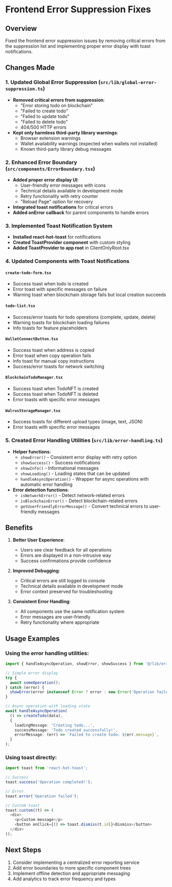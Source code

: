 # Frontend Error Suppression Fixes

## Overview
Fixed the frontend error suppression issues by removing critical errors from the suppression list and implementing proper error display with toast notifications.

## Changes Made

### 1. Updated Global Error Suppression (`src/lib/global-error-suppression.ts`)
- **Removed critical errors from suppression**:
  - "Error storing todo on blockchain"
  - "Failed to create todo"
  - "Failed to update todo"
  - "Failed to delete todo"
  - 404/500 HTTP errors
- **Kept only harmless third-party library warnings**:
  - Browser extension warnings
  - Wallet availability warnings (expected when wallets not installed)
  - Known third-party library debug messages

### 2. Enhanced Error Boundary (`src/components/ErrorBoundary.tsx`)
- **Added proper error display UI**:
  - User-friendly error messages with icons
  - Technical details available in development mode
  - Retry functionality with retry counter
  - "Reload Page" option for recovery
- **Integrated toast notifications** for critical errors
- **Added onError callback** for parent components to handle errors

### 3. Implemented Toast Notification System
- **Installed react-hot-toast** for notifications
- **Created ToastProvider component** with custom styling
- **Added ToastProvider to app root** in ClientOnlyRoot.tsx

### 4. Updated Components with Toast Notifications

#### `create-todo-form.tsx`
- Success toast when todo is created
- Error toast with specific messages on failure
- Warning toast when blockchain storage fails but local creation succeeds

#### `todo-list.tsx`
- Success/error toasts for todo operations (complete, update, delete)
- Warning toasts for blockchain loading failures
- Info toasts for feature placeholders

#### `WalletConnectButton.tsx`
- Success toast when address is copied
- Error toast when copy operation fails
- Info toast for manual copy instructions
- Success/error toasts for network switching

#### `BlockchainTodoManager.tsx`
- Success toast when TodoNFT is created
- Success toast when TodoNFT is deleted
- Error toasts with specific error messages

#### `WalrusStorageManager.tsx`
- Success toasts for different upload types (image, text, JSON)
- Error toasts with specific error messages

### 5. Created Error Handling Utilities (`src/lib/error-handling.ts`)
- **Helper functions**:
  - `showError()` - Consistent error display with retry option
  - `showSuccess()` - Success notifications
  - `showInfo()` - Informational messages
  - `showLoading()` - Loading states that can be updated
  - `handleAsyncOperation()` - Wrapper for async operations with automatic error handling
- **Error detection functions**:
  - `isNetworkError()` - Detect network-related errors
  - `isBlockchainError()` - Detect blockchain-related errors
  - `getUserFriendlyErrorMessage()` - Convert technical errors to user-friendly messages

## Benefits

1. **Better User Experience**:
   - Users see clear feedback for all operations
   - Errors are displayed in a non-intrusive way
   - Success confirmations provide confidence

2. **Improved Debugging**:
   - Critical errors are still logged to console
   - Technical details available in development mode
   - Error context preserved for troubleshooting

3. **Consistent Error Handling**:
   - All components use the same notification system
   - Error messages are user-friendly
   - Retry functionality where appropriate

## Usage Examples

### Using the error handling utilities:
```typescript
import { handleAsyncOperation, showError, showSuccess } from '@/lib/error-handling';

// Simple error display
try {
  await someOperation();
} catch (error) {
  showError(error instanceof Error ? error : new Error('Operation failed'));
}

// Async operation with loading state
await handleAsyncOperation(
  () => createTodo(data),
  {
    loadingMessage: 'Creating todo...',
    successMessage: 'Todo created successfully!',
    errorMessage: (err) => `Failed to create todo: ${err.message}`,
  }
);
```

### Using toast directly:
```typescript
import toast from 'react-hot-toast';

// Success
toast.success('Operation completed!');

// Error
toast.error('Operation failed');

// Custom toast
toast.custom((t) => (
  <div>
    <p>Custom message</p>
    <button onClick={() => toast.dismiss(t.id)}>Dismiss</button>
  </div>
));
```

## Next Steps

1. Consider implementing a centralized error reporting service
2. Add error boundaries to more specific component trees
3. Implement offline detection and appropriate messaging
4. Add analytics to track error frequency and types